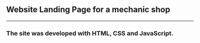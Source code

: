 ## Website Landing Page for a mechanic shop

---

### The site was developed with HTML, CSS and JavaScript.
